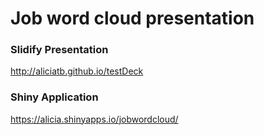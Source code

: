 Job word cloud presentation
========

### Slidify Presentation

http://aliciatb.github.io/testDeck

### Shiny Application

https://alicia.shinyapps.io/jobwordcloud/
